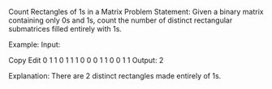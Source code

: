 Count Rectangles of 1s in a Matrix
Problem Statement:
Given a binary matrix containing only 0s and 1s, count the number of distinct rectangular submatrices filled entirely with 1s.

Example:
Input:

Copy
Edit
0 1 1 0
1 1 1 0
0 0 1 1
0 0 1 1
Output:
2

Explanation: There are 2 distinct rectangles made entirely of 1s.
